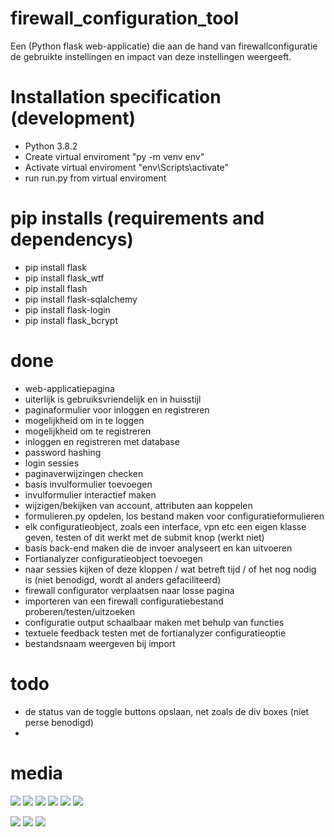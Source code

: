# firewall_configuration_tool
Een (Python flask web-applicatie) die aan de hand van firewallconfiguratie de gebruikte instellingen en impact van deze instellingen weergeeft.

# Installation specification (development)
- Python 3.8.2
- Create virtual enviroment "py -m venv env"
- Activate virtual enviroment "env\Scripts\activate"
- run run.py from virtual enviroment

# pip installs (requirements and dependencys)
- pip install flask
- pip install flask_wtf
- pip install flash
- pip install flask-sqlalchemy
- pip install flask-login
- pip install flask_bcrypt

# done
- web-applicatiepagina
- uiterlijk is gebruiksvriendelijk en in huisstijl 
- paginaformulier voor inloggen en registreren
- mogelijkheid om in te loggen
- mogelijkheid om te registreren
- inloggen en registreren met database
- password hashing
- login sessies
- paginaverwijzingen checken
- basis invulformulier toevoegen
- invulformulier interactief maken
- wijzigen/bekijken van account, attributen aan koppelen
- formulieren.py opdelen, los bestand maken voor configuratieformulieren
- elk configuratieobject, zoals een interface, vpn etc een eigen klasse geven, testen of dit werkt met de submit knop (werkt niet)
- basis back-end maken die de invoer analyseert en kan uitvoeren
- Fortianalyzer configuratieobject toevoegen
- naar sessies kijken of deze kloppen / wat betreft tijd / of het nog nodig is (niet benodigd, wordt al anders gefaciliteerd)
- firewall configurator verplaatsen naar losse pagina
- importeren van een firewall configuratiebestand proberen/testen/uitzoeken
- configuratie output schaalbaar maken met behulp van functies
- textuele feedback testen met de fortianalyzer configuratieoptie
- bestandsnaam weergeven bij import

# todo

- de status van de toggle buttons opslaan, net zoals de div boxes (niet perse benodigd)
- 

# media 
![](configuratie_visualisatie_firewalls_webapp\cvf\demo\GIF\gif_CVF_1.gif)
![](configuratie_visualisatie_firewalls_webapp\cvf\demo\GIF\gif_CVF_2.gif) 
![](configuratie_visualisatie_firewalls_webapp\cvf\demo\GIF\gif_CVF_3.gif)
![](configuratie_visualisatie_firewalls_webapp\cvf\demo\GIF\gif_CVF_4.gif)
![](configuratie_visualisatie_firewalls_webapp\cvf\demo\GIF\gif_CVF_5.gif)
![](configuratie_visualisatie_firewalls_webapp\cvf\demo\GIF\gif_CVF_6.gif)

![](configuratie_visualisatie_firewalls_webapp/cvf/demo/webapp6.gif)
![](configuratie_visualisatie_firewalls_webapp/cvf/demo/webapp5.PNG)
![](configuratie_visualisatie_firewalls_webapp/cvf/demo/webapp1.PNG)


